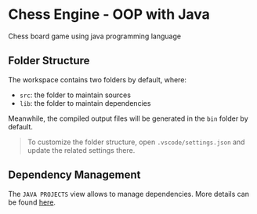 # Chess Engine - OOP with Java

Chess board game using java programming language

## Folder Structure

The workspace contains two folders by default, where:

- `src`: the folder to maintain sources
- `lib`: the folder to maintain dependencies

Meanwhile, the compiled output files will be generated in the `bin` folder by default.

> To customize the folder structure, open `.vscode/settings.json` and update the related settings there.

## Dependency Management

The `JAVA PROJECTS` view allows to manage dependencies. More details can be found [here](https://github.com/microsoft/vscode-java-dependency#manage-dependencies).
